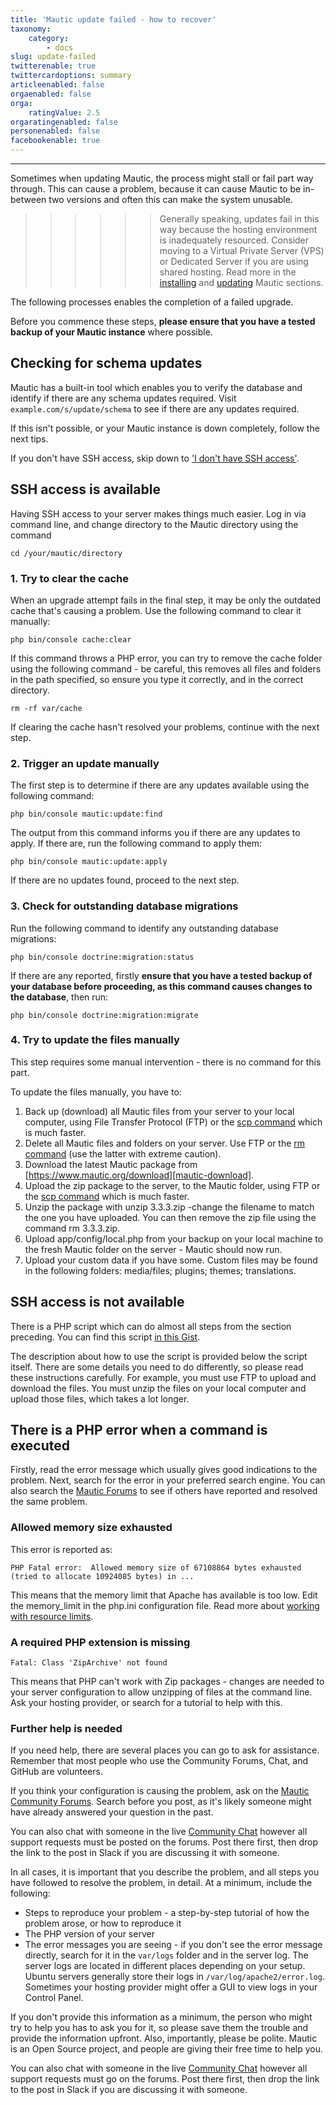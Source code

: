```yaml
---
title: 'Mautic update failed - how to recover'
taxonomy:
    category:
        - docs
slug: update-failed
twitterenable: true
twittercardoptions: summary
articleenabled: false
orgaenabled: false
orga:
    ratingValue: 2.5
orgaratingenabled: false
personenabled: false
facebookenable: true
---
```


---------------------

Sometimes when updating Mautic, the process might stall or fail part way through. This can cause a problem, because it can cause Mautic to be in-between two versions and often this can make the system unusable.

>>>>>> Generally speaking, updates fail in this way because the hosting environment is inadequately resourced. Consider moving to a Virtual Private Server (VPS) or Dedicated Server if you are using shared hosting. Read more in the [installing][installing-mautic] and [updating][updating-mautic] Mautic sections.

The following processes enables the completion of a failed upgrade.

Before you commence these steps, **please ensure that you have a tested backup of your Mautic instance** where possible.

## Checking for schema updates
Mautic has a built-in tool which enables you to verify the database and identify if there are any schema updates required. Visit `example.com/s/update/schema` to see if there are any updates required.

If this isn't possible, or your Mautic instance is down completely, follow the next tips.

If you don't have SSH access, skip down to ['I don't have SSH access'](#ssh-access-is-not-available).

## SSH access is available

Having SSH access to your server makes things much easier. Log in via command line, and change directory to the Mautic directory using the command

    cd /your/mautic/directory

### 1.  Try to clear the cache

When an upgrade attempt fails in the final step, it may be only the outdated cache that's causing a problem. Use the following command to clear it manually:

    php bin/console cache:clear

If this command throws a PHP error, you can try to remove the cache folder using the following command - be careful, this removes all files and folders in the path specified, so ensure you type it correctly, and in the correct directory.

    rm -rf var/cache

If clearing the cache hasn't resolved your problems, continue with the next step.

### 2. Trigger an update manually

The first step is to determine if there are any updates available using the following command:

    php bin/console mautic:update:find

The output from this command informs you if there are any updates to apply. If there are, run the following command to apply them:

    php bin/console mautic:update:apply

If there are no updates found, proceed to the next step.

### 3. Check for outstanding database migrations

Run the following command to identify any outstanding database migrations:

    php bin/console doctrine:migration:status

If there are any reported, firstly **ensure that you have a tested backup of your database before proceeding, as this command causes changes to the database**, then run:

    php bin/console doctrine:migration:migrate

### 4. Try to update the files manually

This step requires some manual intervention - there is no command for this part.

To update the files manually, you have to:
1. Back up (download) all Mautic files from your server to your local computer, using File Transfer Protocol (FTP) or the [scp command][scp-command] which is much faster.
2. Delete all Mautic files and folders on your server. Use FTP or the [rm command][rm-command] (use the latter with extreme caution).
3. Download the latest Mautic package from [https://www.mautic.org/download][mautic-download].
4. Upload the zip package to the server, to the Mautic folder, using FTP or the [scp command][scp-command] which is much faster.
5. Unzip the package with unzip 3.3.3.zip -change the filename to match the one you have uploaded. You can then remove the zip file using the command         rm 3.3.3.zip.
6. Upload app/config/local.php from your backup on your local machine to the fresh Mautic folder on the server - Mautic should now run.
7. Upload your custom data if you have some. Custom files may be found in the following folders: media/files; plugins; themes; translations.

## SSH access is not available

There is a PHP script which can do almost all steps from the section preceding. You can find this script [in this Gist][commands-gist].

The description about how to use the script is provided below the script itself. There are some details you need to do differently, so please read these instructions carefully. For example, you must use FTP to upload and download the files. You must unzip the files on your local computer and upload those files, which takes a lot longer.

## There is a PHP error when a command is executed
Firstly, read the error message which usually gives good indications to the problem. Next, search for the error in your preferred search engine. You can also search the [Mautic Forums][support-forums] to see if others have reported and resolved the same problem.

### Allowed memory size exhausted
This error is reported as:

    PHP Fatal error:  Allowed memory size of 67108864 bytes exhausted (tried to allocate 10924085 bytes) in ...

This means that the memory limit that Apache has available is too low. Edit the memory_limit in the php.ini configuration file. Read more about [working with resource limits][resource-limits].

### A required PHP extension is missing

    Fatal: Class 'ZipArchive' not found

This means that PHP can't work with Zip packages - changes are needed to your server configuration to allow unzipping of files at the command line. Ask your hosting provider, or search for a tutorial to help with this.

### Further help is needed

If you need help, there are several places you can go to ask for assistance. Remember that most people who use the Community Forums, Chat, and GitHub are volunteers.

If you think your configuration is causing the problem, ask on the [Mautic Community Forums][support-forums]. Search before you post, as it's likely someone might have already answered your question in the past.

You can also chat with someone in the live [Community Chat][mautic-slack] however all support requests must be posted on the forums. Post there first, then drop the link to the post in Slack if you are discussing it with someone.

In all cases, it is important that you describe the problem, and all steps you have followed to resolve the problem, in detail. At a minimum, include the following:

* Steps to reproduce your problem - a step-by-step tutorial of how the problem arose, or how to reproduce it
* The PHP version of your server
* The error messages you are seeing - if you don't see the error message directly, search for it in the `var/logs` folder and in the server log. The server logs are located in different places depending on your setup. Ubuntu servers generally store their logs in `/var/log/apache2/error.log`.  Sometimes your hosting provider might offer a GUI to view logs in your Control Panel.

If you don't provide this information as a minimum, the person who might try to help you has to ask you for it, so please save them the trouble and provide the information upfront. Also, importantly, please be polite. Mautic is an Open Source project, and people are giving their free time to help you.

You can also chat with someone in the live [Community Chat][mautic-slack] however all support requests must go on the forums. Post there first, then drop the link to the post in Slack if you are discussing it with someone.

[update-failed]: </troubleshooting/update-failed>
[rm-command]: <http://manpages.ubuntu.com/manpages/precise/en/man1/rm.1.html>
[mautic-download]: <https://www.mautic.org/download>
[scp-command]: <http://manpages.ubuntu.com/manpages/precise/en/man1/scp.1.html>
[commands-gist]: <https://gist.github.com/escopecz/9a1a0b10861941a457f4>
[support-forums]: <https://forum.mautic.org/support>
[mautic-slack]: <https://mautic.org/slack>
[mautic-github]: <https://github.com/mautic/mautic/issues/new>
[installing-mautic]: </setup/how-to-install-mautic>
[updating-mautic]: </setup/how-to-update-mautic>
[resource-limits]: </troubleshooting/working-with-php-ini-resource-limits>